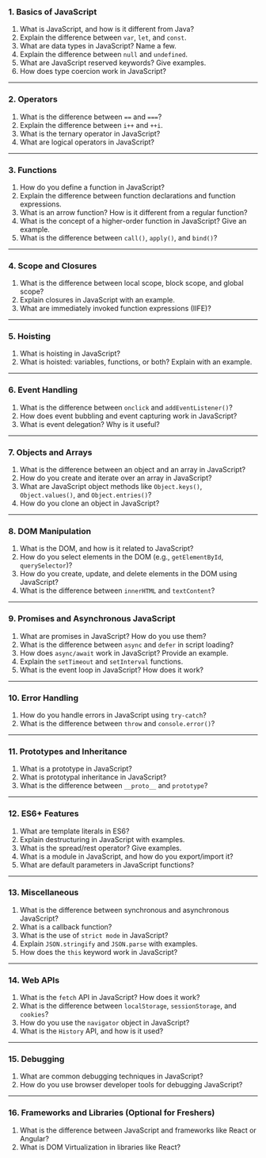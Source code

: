 ### **1. Basics of JavaScript**

1. What is JavaScript, and how is it different from Java?
2. Explain the difference between `var`, `let`, and `const`.
3. What are data types in JavaScript? Name a few.
4. Explain the difference between `null` and `undefined`.
5. What are JavaScript reserved keywords? Give examples.
6. How does type coercion work in JavaScript?

---

### **2. Operators**

1. What is the difference between `==` and `===`?
2. Explain the difference between `i++` and `++i`.
3. What is the ternary operator in JavaScript?
4. What are logical operators in JavaScript?

---

### **3. Functions**

1. How do you define a function in JavaScript?
2. Explain the difference between function declarations and function expressions.
3. What is an arrow function? How is it different from a regular function?
4. What is the concept of a higher-order function in JavaScript? Give an example.
5. What is the difference between `call()`, `apply()`, and `bind()`?

---

### **4. Scope and Closures**

1. What is the difference between local scope, block scope, and global scope?
2. Explain closures in JavaScript with an example.
3. What are immediately invoked function expressions (IIFE)?

---

### **5. Hoisting**

1. What is hoisting in JavaScript?
2. What is hoisted: variables, functions, or both? Explain with an example.

---

### **6. Event Handling**

1. What is the difference between `onclick` and `addEventListener()`?
2. How does event bubbling and event capturing work in JavaScript?
3. What is event delegation? Why is it useful?

---

### **7. Objects and Arrays**

1. What is the difference between an object and an array in JavaScript?
2. How do you create and iterate over an array in JavaScript?
3. What are JavaScript object methods like `Object.keys()`, `Object.values()`, and `Object.entries()`?
4. How do you clone an object in JavaScript?

---

### **8. DOM Manipulation**

1. What is the DOM, and how is it related to JavaScript?
2. How do you select elements in the DOM (e.g., `getElementById`, `querySelector`)?
3. How do you create, update, and delete elements in the DOM using JavaScript?
4. What is the difference between `innerHTML` and `textContent`?

---

### **9. Promises and Asynchronous JavaScript**

1. What are promises in JavaScript? How do you use them?
2. What is the difference between `async` and `defer` in script loading?
3. How does `async/await` work in JavaScript? Provide an example.
4. Explain the `setTimeout` and `setInterval` functions.
5. What is the event loop in JavaScript? How does it work?

---

### **10. Error Handling**

1. How do you handle errors in JavaScript using `try-catch`?
2. What is the difference between `throw` and `console.error()`?

---

### **11. Prototypes and Inheritance**

1. What is a prototype in JavaScript?
2. What is prototypal inheritance in JavaScript?
3. What is the difference between `__proto__` and `prototype`?

---

### **12. ES6+ Features**

1. What are template literals in ES6?
2. Explain destructuring in JavaScript with examples.
3. What is the spread/rest operator? Give examples.
4. What is a module in JavaScript, and how do you export/import it?
5. What are default parameters in JavaScript functions?

---

### **13. Miscellaneous**

1. What is the difference between synchronous and asynchronous JavaScript?
2. What is a callback function?
3. What is the use of `strict mode` in JavaScript?
4. Explain `JSON.stringify` and `JSON.parse` with examples.
5. How does the `this` keyword work in JavaScript?

---

### **14. Web APIs**

1. What is the `fetch` API in JavaScript? How does it work?
2. What is the difference between `localStorage`, `sessionStorage`, and `cookies`?
3. How do you use the `navigator` object in JavaScript?
4. What is the `History` API, and how is it used?

---

### **15. Debugging**

1. What are common debugging techniques in JavaScript?
2. How do you use browser developer tools for debugging JavaScript?

---

### **16. Frameworks and Libraries (Optional for Freshers)**

1. What is the difference between JavaScript and frameworks like React or Angular?
2. What is DOM Virtualization in libraries like React?
